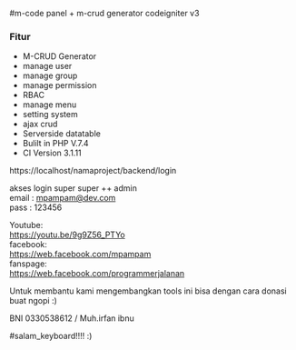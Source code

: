 #m-code panel + m-crud generator codeigniter v3
<h3>Fitur</h3>
<ul>
<li>M-CRUD Generator</li>
<li>manage user</li>
<li>manage group</li>
<li>manage permission</li>
<li>RBAC</li>
<li>manage menu</li>
<li>setting system</li>
<li>ajax crud</li>
<li>Serverside datatable</li>
<li>Bulilt in PHP V.7.4</li>
<li>CI Version 3.1.11</li>
</ul>


https://localhost/namaproject/backend/login

akses login super super ++ admin<br>
email : mpampam@dev.com<br>
pass : 123456<br>

Youtube:<br>
https://youtu.be/9g9Z56_PTYo<br>
facebook:<br>
https://web.facebook.com/mpampam<br>
fanspage:<br>
https://web.facebook.com/programmerjalanan<br>




Untuk membantu kami mengembangkan tools ini bisa dengan cara donasi buat ngopi  :)

BNI 0330538612 / Muh.irfan ibnu


#salam_keyboard!!!! :)
